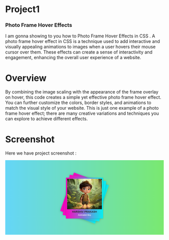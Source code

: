 # Project1

### Photo Frame Hover Effects
I am gonna showing to you how to Photo Frame Hover Effects in CSS .
A photo frame hover effect in CSS is a technique used to add interactive and visually appealing animations to images when a user hovers their mouse cursor over them. These effects can create a sense of interactivity and engagement, enhancing the overall user experience of a website.

# Overview
By combining the image scaling with the appearance of the frame overlay on hover, this code creates a simple yet effective photo frame hover effect. You can further customize the colors, border styles, and animations to match the visual style of your website. This is just one example of a photo frame hover effect; there are many creative variations and techniques you can explore to achieve different effects.

# Screenshot
Here we have project screenshot :

![Screenshot](Screenshot.png)
